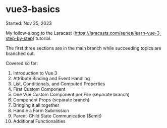 # vue3-basics

Started: Nov 25, 2023

My follow-along to the Laracast (https://laracasts.com/series/learn-vue-3-step-by-step) tutorial. 

The first three sections are in the main branch while succeeding topics are branched out.

Covered so far:
1. Introduction to Vue 3
2. Attribute Binding and Event Handling
3. List, Conditionals, and Computed Properties
4. First Custom Component
5. One Vue Custom Component per File (separate branch)
6. Component Props (separate branch)
7. Bringing it all together
8. Handle a Form Submission
9. Parent-Child State Communication ($emit)
10. Additional Functionalities